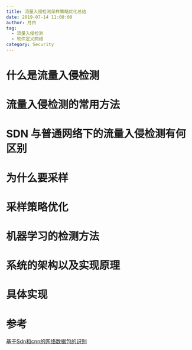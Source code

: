 ```yaml
---
title: 流量入侵检测采样策略优化总结
date: 2019-07-14 11:00:00
author: 月白
tag: 
  - 流量入侵检测
  - 软件定义网络
category: Security
--- 
```


# 什么是流量入侵检测


# 流量入侵检测的常用方法


# SDN 与普通网络下的流量入侵检测有何区别

# 为什么要采样

# 采样策略优化

# 机器学习的检测方法

# 系统的架构以及实现原理


# 具体实现


# 参考

[基于Sdn和cnn的网络数据包的识别](https://www.sdnlab.com/23382.html)


